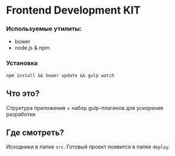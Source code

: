 # Frontend Development KIT #

### Используемые утилиты:

* bower
* node.js & npm

### Установка

```
npm install && bower update && gulp watch
```

## Что это?

Структура приложения + набор gulp-плагинов для ускорения разработки 

## Где смотреть?

Исходники в папке `src`. Готовый проект появится в папке `deploy`.